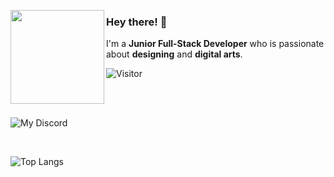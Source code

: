 <p align="center">
  <img align="left" width=150px height=150px src="https://cdnb.artstation.com/p/assets/images/images/043/301/895/large/yunus-emre-1080keskin.jpg">

  ### Hey there! 👋

  I'm a **Junior Full-Stack Developer** who is passionate about **designing** and **digital arts**.

  ![Visitor](https://visitor-badge.laobi.icu/badge?page_id=YuunsGit)

  <br>
  <br>

  ![My Discord](https://discord-readme-badge.vercel.app/api?id=305044214239068162)

  <br>

  ![Top Langs](https://github-readme-stats.vercel.app/api/top-langs/?username=YuunsGit&layout=compact&theme=dark)
  
  </p>
